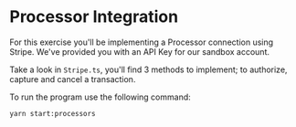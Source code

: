 # Processor Integration

For this exercise you'll be implementing a Processor connection using Stripe.
We've provided you with an API Key for our sandbox account.

Take a look in `Stripe.ts`, you'll find 3 methods to implement; to authorize, capture and cancel a transaction.

To run the program use the following command:

```bash
yarn start:processors
```